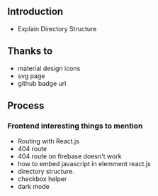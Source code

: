 ## Introduction

- Explain Directory Structure

## Thanks to 

- material design icons
- svg page
- github badge url

## Process 

### Frontend  interesting things to mention

- Routing with React.js 
- 404 route
- 404 route on firebase doesn't work
- how to embed javascript in elemment react.js
- directory structure.
- checkbox helper
- dark mode